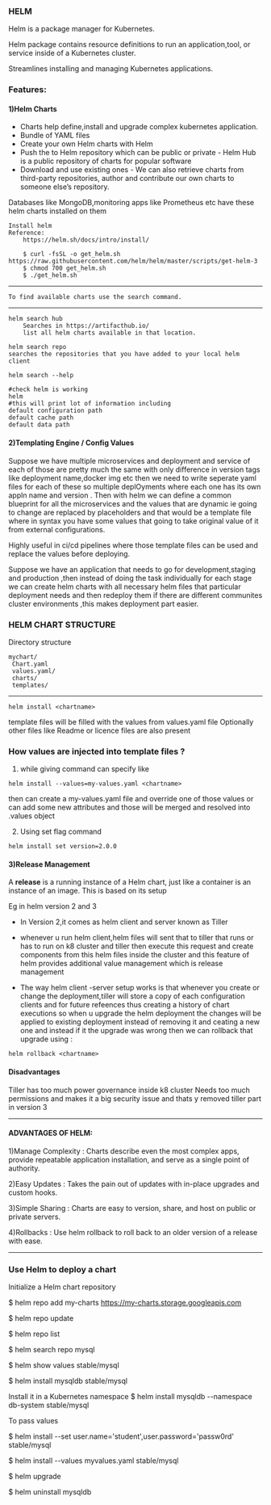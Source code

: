### HELM

Helm is a package manager for Kubernetes.

Helm package contains resource definitions to run an application,tool, or service inside of a Kubernetes cluster.

Streamlines installing and managing Kubernetes applications. 

### Features:
#### 1)Helm Charts
- Charts	help define,install and upgrade complex kubernetes application.
- Bundle of YAML files
- Create your own Helm charts with Helm
- Push the to Helm repository which can be public or private - Helm Hub is a	public repository of charts for popular software
- Download and use existing ones - 	We can also retrieve charts from third-party repositories, author and contribute our own charts	to someone else’s repository.


Databases like MongoDB,monitoring apps like Prometheus etc have these helm charts installed on them 

	Install helm
	Reference:
		https://helm.sh/docs/intro/install/
		
		$ curl -fsSL -o get_helm.sh https://raw.githubusercontent.com/helm/helm/master/scripts/get-helm-3
		$ chmod 700 get_helm.sh
		$ ./get_helm.sh

--------------------------------------------------------------------------------------

	To find available charts use the search command.
	
----------------------------------------------------------------------------------------	
	helm search hub
		Searches in https://artifacthub.io/
		list all helm charts available in that location.

	helm search repo 
	searches the repositories that you have added to your local helm client
		
	helm search --help
			
	#check helm is working
	helm
	#this will print lot of information including
	default configuration path
	default cache path
	default data path

#### 2)Templating Engine / Config Values

Suppose we have multiple microservices and deployment and service of each of those are pretty much the same with only difference in version tags like deployment name,docker img etc then we need to write seperate yaml files for each of these so multiple deplOyments where each one has its own appln name and version .
Then with helm we can define a common blueprint for all the microservices and the values that are dynamic ie going to change are replaced by placeholders and that would be a template file where in syntax you have some values that going to take original value of it from external configurations.

Highly useful in ci/cd pipelines where those template files can be used and replace the values before deploying.

Suppose we have an application that needs to go for development,staging and production ,then instead of doing the task individually for each stage we can create helm charts with all necessary helm files that particular deployment needs and then redeploy them if there are different communites cluster environments ,this makes deployment part easier.

### HELM CHART STRUCTURE

Directory structure 
```
mychart/ 
 Chart.yaml 
 values.yaml/ 
 charts/ 
 templates/ 
```
----------------------------------------
```
helm install <chartname>
```
template files will be filled with the values from values.yaml file
Optionally other files like Readme or licence files are also present

### How values are injected into template files ?
1. while giving command can specify like
 ```
helm install --values=my-values.yaml <chartname>
```
then can create a my-values.yaml file and override one of those values or can add some new attributes and those will be merged and resolved into .values object

2. Using set flag command
 ```
helm install set version=2.0.0
```
#### 3)Release Management
 A **release** is a running instance of a Helm chart, just like a container is an instance of an image.
 This is based on its setup
 
 Eg in helm version 2 and 3
 - In Version 2,it comes as helm client and server known as Tiller 
- whenever u run helm client,helm files will sent that to tiller that runs or has to run on k8 cluster
and tiller then execute this request and create components from this helm files inside the cluster and this feature of helm provides additional value management which is release management

- The way helm client -server setup works is that whenever you create or change the deployment,tiller will store a copy of each configuration clients and for future refeences thus creating a history of chart executions so when u upgrade the helm deployment the changes will be applied to existing deployment instead of removing it and ceating a new one and instead if it the upgrade was wrong then we can rollback that upgrade using :
 ```
helm rollback <chartname>
```

#### Disadvantages
Tiller has too much power governance inside k8 cluster
Needs too much permissions and makes it a big security issue and thats y removed tiller part in version 3

------------

#### ADVANTAGES OF HELM:
1)Manage Complexity : 
Charts describe even the most complex apps, provide repeatable application installation, and serve as a single point of authority.

2)Easy Updates :
Takes the pain out of updates with in-place upgrades and custom hooks.

3)Simple Sharing :
Charts are easy to version, share, and host on public or private servers.

4)Rollbacks : 
Use helm rollback to roll back to an older version of a release with ease.

-------------

### Use Helm to deploy a chart

Initialize a Helm chart repository

$ helm repo add my-charts https://my-charts.storage.googleapis.com

$ helm repo update

$ helm repo list

$ helm search repo mysql

$ helm show values stable/mysql

$ helm install mysqldb stable/mysql

Install it in a Kubernetes namespace
$ helm install mysqldb --namespace db-system stable/mysql

To pass values

$ helm install --set user.name='student',user.password='passw0rd' stable/mysql

$ helm install --values myvalues.yaml stable/mysql

$ helm upgrade

$ helm uninstall mysqldb

